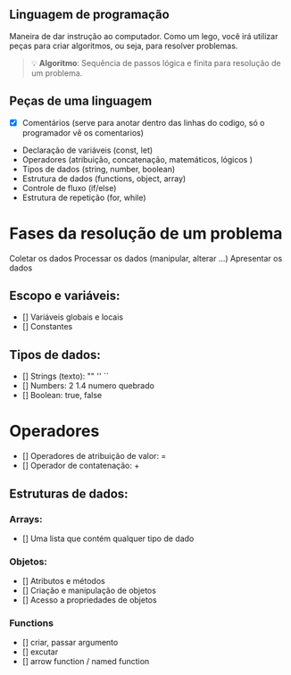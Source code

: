 ## Linguagem de programação

Maneira de dar instrução ao computador.
Como um lego, você irá utilizar peças para criar algoritmos, ou seja, para resolver problemas.

> 💡 **Algoritmo**: Sequência de passos lógica e finita para resolução de um problema.

## Peças de uma linguagem

- [x] Comentários (serve para anotar dentro das linhas do codigo, só o programador vê os comentarios)
- Declaração de variáveis (const, let)
- Operadores (atribuição, concatenação, matemáticos, lógicos )
- Tipos de dados (string, number, boolean)
- Estrutura de dados (functions, object, array)
- Controle de fluxo (if/else)
- Estrutura de repetição (for, while)

# Fases da resolução de um problema

Coletar os dados
Processar os dados (manipular, alterar ...)
Apresentar os dados

## Escopo e variáveis:

- [] Variáveis globais e locais
- [] Constantes

## Tipos de dados:

- [] Strings (texto): "" '' ``
- [] Numbers: 2 1.4 numero quebrado
- [] Boolean: true, false

# Operadores

- [] Operadores de atribuição de valor: =
- [] Operador de contatenação: +

## Estruturas de dados:

### Arrays: 

- [] Uma lista que contém qualquer tipo de dado 

### Objetos:

- [] Atributos e métodos
- [] Criação e manipulação de objetos
- [] Acesso a propriedades de objetos

### Functions

- [] criar, passar argumento
- [] excutar
- [] arrow function / named function